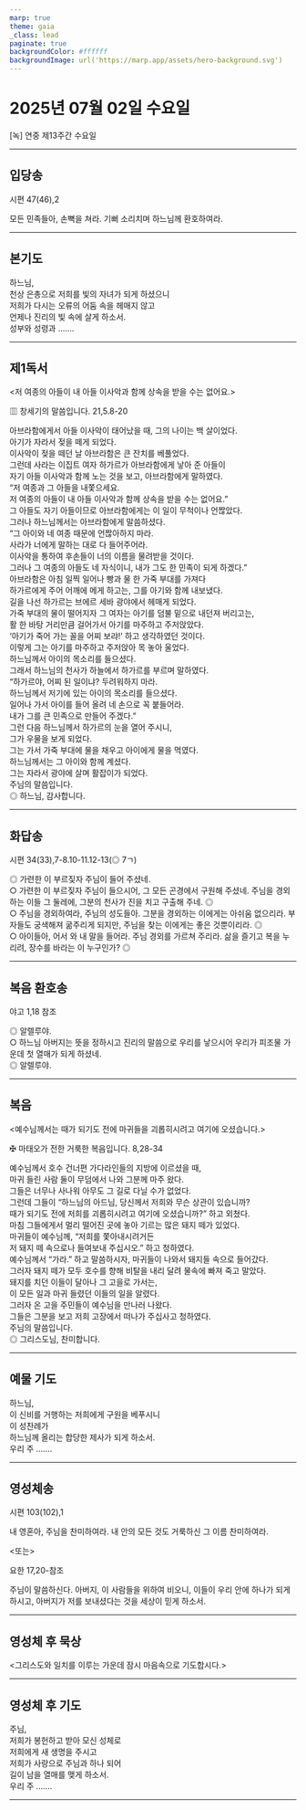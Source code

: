 ```yaml
---
marp: true
theme: gaia
_class: lead
paginate: true
backgroundColor: #ffffff
backgroundImage: url('https://marp.app/assets/hero-background.svg')
---
```


# 2025년 07월 02일 수요일

[녹] 연중 제13주간 수요일  




---

## 입당송

시편 47(46),2

모든 민족들아, 손뼉을 쳐라. 기뻐 소리치며 하느님께 환호하여라.  
  


---

## 본기도

하느님,  
천상 은총으로 저희를 빛의 자녀가 되게 하셨으니  
저희가 다시는 오류의 어둠 속을 헤매지 않고  
언제나 진리의 빛 속에 살게 하소서.  
성부와 성령과 …….  
  


---

## 제1독서

<저 여종의 아들이 내 아들 이사악과 함께 상속을 받을 수는 없어요.>

▥ 창세기의 말씀입니다. 21,5.8-20

아브라함에게서 아들 이사악이 태어났을 때, 그의 나이는 백 살이었다.  
아기가 자라서 젖을 떼게 되었다.  
이사악이 젖을 떼던 날 아브라함은 큰 잔치를 베풀었다.  
그런데 사라는 이집트 여자 하가르가 아브라함에게 낳아 준 아들이  
자기 아들 이사악과 함께 노는 것을 보고, 아브라함에게 말하였다.  
“저 여종과 그 아들을 내쫓으세요.  
저 여종의 아들이 내 아들 이사악과 함께 상속을 받을 수는 없어요.”  
그 아들도 자기 아들이므로 아브라함에게는 이 일이 무척이나 언짢았다.  
그러나 하느님께서는 아브라함에게 말씀하셨다.  
“그 아이와 네 여종 때문에 언짢아하지 마라.  
사라가 너에게 말하는 대로 다 들어주어라.  
이사악을 통하여 후손들이 너의 이름을 물려받을 것이다.  
그러나 그 여종의 아들도 네 자식이니, 내가 그도 한 민족이 되게 하겠다.”  
아브라함은 아침 일찍 일어나 빵과 물 한 가죽 부대를 가져다  
하가르에게 주어 어깨에 메게 하고는, 그를 아기와 함께 내보냈다.  
길을 나선 하가르는 브에르 세바 광야에서 헤매게 되었다.  
가죽 부대의 물이 떨어지자 그 여자는 아기를 덤불 밑으로 내던져 버리고는,  
활 한 바탕 거리만큼 걸어가서 아기를 마주하고 주저앉았다.  
‘아기가 죽어 가는 꼴을 어찌 보랴!’ 하고 생각하였던 것이다.  
이렇게 그는 아기를 마주하고 주저앉아 목 놓아 울었다.  
하느님께서 아이의 목소리를 들으셨다.  
그래서 하느님의 천사가 하늘에서 하가르를 부르며 말하였다.  
“하가르야, 어찌 된 일이냐? 두려워하지 마라.  
하느님께서 저기에 있는 아이의 목소리를 들으셨다.  
일어나 가서 아이를 들어 올려 네 손으로 꼭 붙들어라.  
내가 그를 큰 민족으로 만들어 주겠다.”  
그런 다음 하느님께서 하가르의 눈을 열어 주시니,  
그가 우물을 보게 되었다.  
그는 가서 가죽 부대에 물을 채우고 아이에게 물을 먹였다.  
하느님께서는 그 아이와 함께 계셨다.  
그는 자라서 광야에 살며 활잡이가 되었다.  
주님의 말씀입니다.  
◎ 하느님, 감사합니다.  
  


---

## 화답송

시편 34(33),7-8.10-11.12-13(◎ 7ㄱ)

◎ 가련한 이 부르짖자 주님이 들어 주셨네.  
○ 가련한 이 부르짖자 주님이 들으시어, 그 모든 곤경에서 구원해 주셨네. 주님을 경외하는 이들 그 둘레에, 그분의 천사가 진을 치고 구출해 주네. ◎  
○ 주님을 경외하여라, 주님의 성도들아. 그분을 경외하는 이에게는 아쉬움 없으리라. 부자들도 궁색해져 굶주리게 되지만, 주님을 찾는 이에게는 좋은 것뿐이리라. ◎  
○ 아이들아, 어서 와 내 말을 들어라. 주님 경외를 가르쳐 주리라. 삶을 즐기고 복을 누리려, 장수를 바라는 이 누구인가? ◎  
  


---

## 복음 환호송

야고 1,18 참조

◎ 알렐루야.  
○ 하느님 아버지는 뜻을 정하시고 진리의 말씀으로 우리를 낳으시어 우리가 피조물 가운데 첫 열매가 되게 하셨네.  
◎ 알렐루야.  
  


---

## 복음

<예수님께서는 때가 되기도 전에 마귀들을 괴롭히시려고 여기에 오셨습니다.>

✠ 마태오가 전한 거룩한 복음입니다. 8,28-34

예수님께서 호수 건너편 가다라인들의 지방에 이르셨을 때,  
마귀 들린 사람 둘이 무덤에서 나와 그분께 마주 왔다.  
그들은 너무나 사나워 아무도 그 길로 다닐 수가 없었다.  
그런데 그들이 “하느님의 아드님, 당신께서 저희와 무슨 상관이 있습니까?  
때가 되기도 전에 저희를 괴롭히시려고 여기에 오셨습니까?” 하고 외쳤다.  
마침 그들에게서 멀리 떨어진 곳에 놓아 기르는 많은 돼지 떼가 있었다.  
마귀들이 예수님께, “저희를 쫓아내시려거든  
저 돼지 떼 속으로나 들여보내 주십시오.” 하고 청하였다.  
예수님께서 “가라.” 하고 말씀하시자, 마귀들이 나와서 돼지들 속으로 들어갔다.  
그러자 돼지 떼가 모두 호수를 향해 비탈을 내리 달려 물속에 빠져 죽고 말았다.  
돼지를 치던 이들이 달아나 그 고을로 가서는,  
이 모든 일과 마귀 들렸던 이들의 일을 알렸다.  
그러자 온 고을 주민들이 예수님을 만나러 나왔다.  
그들은 그분을 보고 저희 고장에서 떠나가 주십사고 청하였다.  
주님의 말씀입니다.  
◎ 그리스도님, 찬미합니다.  
  


---

## 예물 기도

하느님,  
이 신비를 거행하는 저희에게 구원을 베푸시니  
이 성찬례가  
하느님께 올리는 합당한 제사가 되게 하소서.  
우리 주 …….  
  


---

## 영성체송

시편 103(102),1

내 영혼아, 주님을 찬미하여라. 내 안의 모든 것도 거룩하신 그 이름 찬미하여라.  
  
<또는>  
  
요한 17,20-참조  
  
주님이 말씀하신다. 아버지, 이 사람들을 위하여 비오니, 이들이 우리 안에 하나가 되게 하시고, 아버지가 저를 보내셨다는 것을 세상이 믿게 하소서.  


---

## 영성체 후 묵상

<그리스도와 일치를 이루는 가운데 잠시 마음속으로 기도합시다.>  


---

## 영성체 후 기도

주님,  
저희가 봉헌하고 받아 모신 성체로  
저희에게 새 생명을 주시고  
저희가 사랑으로 주님과 하나 되어  
길이 남을 열매를 맺게 하소서.  
우리 주 …….  
  


---